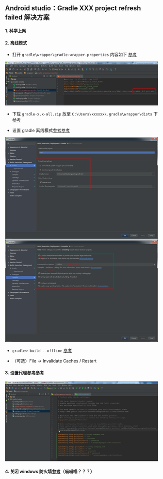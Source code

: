 ## Android studio：Gradle XXX project refresh failed 解决方案

#### 1. 科学上网

#### 2. 离线模式

- 打开 `gradle\wrapper\gradle-wrapper.properties` 内容如下 [参考](http://www.voidcn.com/article/p-pjifelqt-yb.html)

![](https://github.com/gavinxxxxxx/node/raw/master/art/gradle-offline-config-00.png)

- 下载 `gradle-x.x-all.zip` 放至 `C:\Users\xxxxxx\.gradle\wrapper\dists` 下[参考](https://services.gradle.org/distributions/)

- 设置 gradle 离线模式[参考](http://www.jianshu.com/p/0e40994b24aa)[参考](http://www.jianshu.com/p/2a58fd896214)

![](https://github.com/gavinxxxxxx/node/raw/master/art/gradle-offline-config-01.png)
![](https://github.com/gavinxxxxxx/node/raw/master/art/gradle-offline-config-02.png)

- `gradlew build --offline` [参考](https://stackoverflow.com/questions/43088767/how-to-prevent-gradlew-from-download-anything)

- （可选）File -> Invalidate Caches / Restart

#### 3. 设置代理[参考](https://developer.android.google.cn/studio/intro/studio-config.html?hl=zh-cn#proxy)[参考](https://docs.gradle.org/current/userguide/build_environment.html#N10A53)

![](https://github.com/gavinxxxxxx/node/raw/master/art/gradle-proxy-00.png)

#### 4. 关闭 windows 防火墙[参考](http://blog.csdn.net/zahngjialiang/article/details/61208256)（喵喵喵？？？）